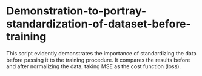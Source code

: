 # Demonstration-to-portray-standardization-of-dataset-before-training
This script evidently demonstrates the importance of standardizing the data before passing it to the training procedure. It compares the results before and after normalizing the data, taking MSE as the cost function (loss).
